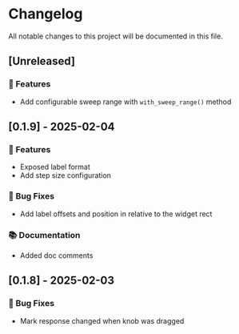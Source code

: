 # Changelog

All notable changes to this project will be documented in this file.

## [Unreleased]

### 🚀 Features

- Add configurable sweep range with `with_sweep_range()` method

## [0.1.9] - 2025-02-04

### 🚀 Features

- Exposed label format
- Add step size configuration

### 🐛 Bug Fixes

- Add label offsets and position in relative to the widget rect

### 📚 Documentation

- Added doc comments

## [0.1.8] - 2025-02-03

### 🐛 Bug Fixes

- Mark response changed when knob was dragged

<!-- generated by git-cliff -->
